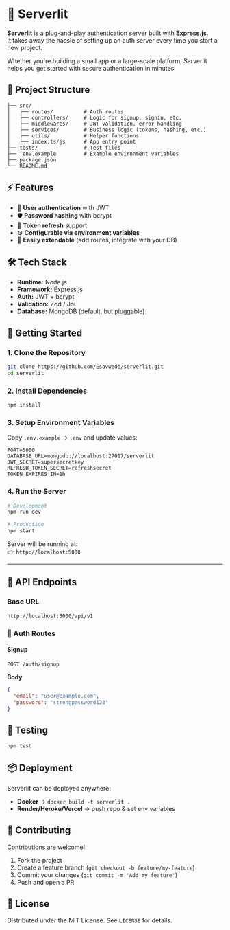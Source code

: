 # 🔐 Serverlit

**Serverlit** is a plug-and-play authentication server built with **Express.js**.  
It takes away the hassle of setting up an auth server every time you start a new project.

Whether you're building a small app or a large-scale platform, Serverlit helps you get started with secure authentication in minutes.

## 📂 Project Structure

```
├── src/
│   ├── routes/          # Auth routes
│   ├── controllers/     # Logic for signup, signin, etc.
│   ├── middlewares/     # JWT validation, error handling
│   ├── services/        # Business logic (tokens, hashing, etc.)
│   ├── utils/           # Helper functions
│   └── index.ts/js      # App entry point
├── tests/               # Test files
├── .env.example         # Example environment variables
├── package.json
└── README.md
```

## ⚡ Features

- 🔑 **User authentication** with JWT
- 🛡️ **Password hashing** with bcrypt
- 📜 **Token refresh** support
- ⚙️ **Configurable via environment variables**
- 🧩 **Easily extendable** (add routes, integrate with your DB)

## 🛠️ Tech Stack

- **Runtime:** Node.js
- **Framework:** Express.js
- **Auth:** JWT + bcrypt
- **Validation:** Zod / Joi
- **Database:** MongoDB (default, but pluggable)

## 🚀 Getting Started

### 1. Clone the Repository

```bash
git clone https://github.com/Esavwede/serverlit.git
cd serverlit
```

### 2. Install Dependencies

```bash
npm install
```

### 3. Setup Environment Variables

Copy `.env.example` → `.env` and update values:

```env
PORT=5000
DATABASE_URL=mongodb://localhost:27017/serverlit
JWT_SECRET=supersecretkey
REFRESH_TOKEN_SECRET=refreshsecret
TOKEN_EXPIRES_IN=1h
```

### 4. Run the Server

```bash
# Development
npm run dev

# Production
npm start
```

Server will be running at:  
👉 `http://localhost:5000`

---

## 📖 API Endpoints

### Base URL

```
http://localhost:5000/api/v1
```

### 🔑 Auth Routes

#### Signup

```http
POST /auth/signup
```

**Body**

```json
{
  "email": "user@example.com",
  "password": "strongpassword123"
}
```

## 🧪 Testing

```bash
npm test
```

## 📦 Deployment

Serverlit can be deployed anywhere:

- **Docker** → `docker build -t serverlit .`
- **Render/Heroku/Vercel** → push repo & set env variables

## 👥 Contributing

Contributions are welcome!

1. Fork the project
2. Create a feature branch (`git checkout -b feature/my-feature`)
3. Commit your changes (`git commit -m 'Add my feature'`)
4. Push and open a PR

## 📜 License

Distributed under the MIT License. See `LICENSE` for details.
